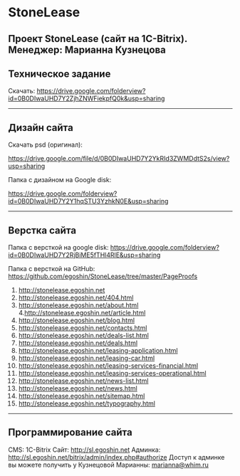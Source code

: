# StoneLease

Проект StoneLease (сайт на 1C-Bitrix). Менеджер: Марианна Кузнецова
-----

## Техническое задание

Скачать: https://drive.google.com/folderview?id=0B0DIwaUHD7Y2ZjhZNWFiekpfQ0k&usp=sharing

-----

## Дизайн сайта

Скачать psd (оригинал): 

https://drive.google.com/file/d/0B0DIwaUHD7Y2YkRId3ZWMDdtS2s/view?usp=sharing

Папка с дизайном на Google disk: 

https://drive.google.com/folderview?id=0B0DIwaUHD7Y2Y1hqSTU3YzhkN0E&usp=sharing

-----

## Верстка сайта

Папка с версткой на google disk: https://drive.google.com/folderview?id=0B0DIwaUHD7Y2RjBiME5fTHl4RlE&usp=sharing

Папка с версткой на GitHub: https://github.com/egoshin/StoneLease/tree/master/PageProofs

1. http://stonelease.egoshin.net
2. http://stonelease.egoshin.net/404.html
3. http://stonelease.egoshin.net/about.html
4.http://stonelease.egoshin.net/article.html
5. http://stonelease.egoshin.net/blog.html
6. http://stonelease.egoshin.net/contacts.html
7. http://stonelease.egoshin.net/deals-list.html
8. http://stonelease.egoshin.net/deals.html
9. http://stonelease.egoshin.net/leasing-application.html
10. http://stonelease.egoshin.net/leasing-car.html
11. http://stonelease.egoshin.net/leasing-services-financial.html
12. http://stonelease.egoshin.net/leasing-services-operational.html
13. http://stonelease.egoshin.net/news-list.html
14. http://stonelease.egoshin.net/news.html
15. http://stonelease.egoshin.net/sitemap.html
16. http://stonelease.egoshin.net/typography.html

-----

## Программирование сайта

CMS: 1C-Bitrix
Сайт: http://sl.egoshin.net
Админка: http://sl.egoshin.net/bitrix/admin/index.php#authorize
Доступ к админке вы можете получить у Кузнецовой Марианны: marianna@whim.ru